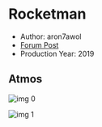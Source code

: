 # Rocketman

* Author: aron7awol
* [Forum Post](https://www.avsforum.com/threads/bass-eq-for-filtered-movies.2995212/post-58439788)
* Production Year: 2019

## Atmos

![img 0](https://i.imgur.com/EduV71Q.jpg)

![img 1](https://i.imgur.com/PXn7B6P.jpg)


